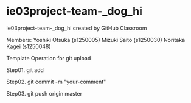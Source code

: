 # ie03project-team-_dog_hi
ie03project-team-_dog_hi created by GitHub Classroom

Members:
Yoshiki Otsuka (s1250005)
Mizuki Saito (s1250030)
Noritaka Kagei (s1250048)




Template Operation for git upload

Step01. git add <your-file>

Step02. git commit -m "your-comment"

Step03. git push origin master

